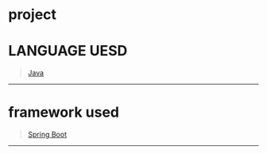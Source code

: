 #                                                                                                     project
# LANGUAGE UESD
> [Java](https://www.oracle.com/java/)
_ _ _
# framework used
> [Spring Boot](https://spring.io/projects/spring-data)
_ _ _
